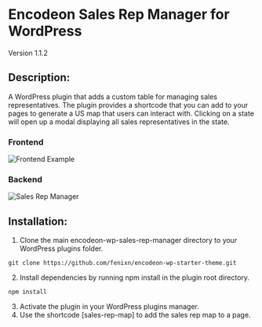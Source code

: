 # Encodeon Sales Rep Manager for WordPress
Version 1.1.2

## Description:
A WordPress plugin that adds a custom table for managing sales representatives. The plugin provides a shortcode that you can add to your pages to generate a US map that users can interact with. Clicking on a state will open up a modal displaying all sales representatives in the state.

### Frontend 
![Frontend Example](https://user-images.githubusercontent.com/9936145/36009740-7c07e124-0d02-11e8-8992-a691cfc10794.png "Frontend Example")

### Backend
![Sales Rep Manager](https://user-images.githubusercontent.com/9936145/36009741-7c267d5a-0d02-11e8-94ca-8537b3c18f50.png "Sales Rep Manager")

## Installation:
1. Clone the main encodeon-wp-sales-rep-manager directory to your WordPress plugins folder.
```shell
git clone https://github.com/fenixn/encodeon-wp-starter-theme.git
```
2. Install dependencies by running npm install in the plugin root directory.
```shell
npm install
```
3. Activate the plugin in your WordPress plugins manager.
4. Use the shortcode [sales-rep-map] to add the sales rep map to a page.
